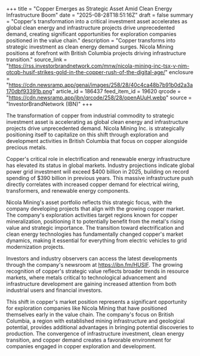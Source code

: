+++
title = "Copper Emerges as Strategic Asset Amid Clean Energy Infrastructure Boom"
date = "2025-08-28T18:51:16Z"
draft = false
summary = "Copper's transformation into a critical investment asset accelerates as global clean energy and infrastructure projects drive unprecedented demand, creating significant opportunities for exploration companies positioned in the value chain."
description = "Copper transforms into strategic investment as clean energy demand surges. Nicola Mining positions at forefront with British Columbia projects driving infrastructure transition."
source_link = "https://rss.investorbrandnetwork.com/mnw/nicola-mining-inc-tsx-v-nim-otcqb-husif-strikes-gold-in-the-copper-rush-of-the-digital-age/"
enclosure = "https://cdn.newsramp.app/genai/images/258/28/40c4ca48b7b91b0d2a3a170dbf93391b.png"
article_id = 186437
feed_item_id = 19620
qrcode = "https://cdn.newsramp.app/ibn/qrcode/258/28/openAUuH.webp"
source = "InvestorBrandNetwork (IBN)"
+++

<p>The transformation of copper from industrial commodity to strategic investment asset is accelerating as global clean energy and infrastructure projects drive unprecedented demand. Nicola Mining Inc. is strategically positioning itself to capitalize on this shift through exploration and development activities in British Columbia that focus on copper alongside precious metals.</p><p>Copper's critical role in electrification and renewable energy infrastructure has elevated its status in global markets. Industry projections indicate global power grid investment will exceed $400 billion in 2025, building on record spending of $390 billion in previous years. This massive infrastructure push directly correlates with increased copper demand for electrical wiring, transformers, and renewable energy components.</p><p>Nicola Mining's asset portfolio reflects this strategic focus, with the company developing projects that align with the growing copper market. The company's exploration activities target regions known for copper mineralization, positioning it to potentially benefit from the metal's rising value and strategic importance. The transition toward electrification and clean energy technologies has fundamentally changed copper's market dynamics, making it essential for everything from electric vehicles to grid modernization projects.</p><p>Investors and industry observers can access the latest developments through the company's newsroom at <a href="https://ibn.fm/HUSIF" rel="nofollow" target="_blank">https://ibn.fm/HUSIF</a>. The growing recognition of copper's strategic value reflects broader trends in resource markets, where metals critical to technological advancement and infrastructure development are gaining increased attention from both industrial users and financial investors.</p><p>This shift in copper's market position represents a significant opportunity for exploration companies like Nicola Mining that have positioned themselves early in the value chain. The company's focus on British Columbia, a region with established mining infrastructure and geological potential, provides additional advantages in bringing potential discoveries to production. The convergence of infrastructure investment, clean energy transition, and copper demand creates a favorable environment for companies engaged in copper exploration and development.</p>